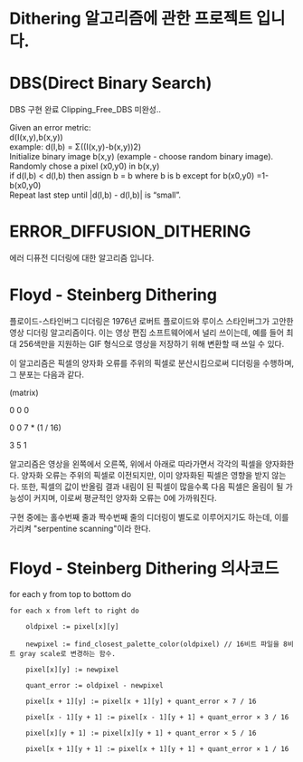 # Dithering 알고리즘에 관한 프로젝트 입니다.

# DBS(Direct Binary Search)
DBS 구현 완료 
Clipping_Free_DBS 미완성..  

Given an error metric:  
d(I(x,y),b(x,y))  
example: d(I,b) = Σ((I(x,y)-b(x,y))2)  
Initialize binary image b(x,y) (example - choose random binary image).  
Randomly chose a pixel (x0,y0) in b(x,y)  
if d(I,b) < d(I,b) then assign b = b where b is b except for b(x0,y0) =1-b(x0,y0)  
Repeat last step until |d(I,b) - d(I,b)| is “small”.    

#  

# ERROR_DIFFUSION_DITHERING
에러 디퓨전 디더링에 대한 알고리즘 입니다.

# Floyd - Steinberg Dithering
플로이드-스타인버그 디더링은 1976년 로버트 플로이드와 루이스 스타인버그가 고안한 영상 디더링 알고리즘이다. 이는 영상 편집 소프트웨어에서 널리 쓰이는데, 예를 들어 최대 256색만을 지원하는 GIF 형식으로 영상을 저장하기 위해 변환할 때 쓰일 수 있다.

이 알고리즘은 픽셀의 양자화 오류를 주위의 픽셀로 분산시킴으로써 디더링을 수행하며, 그 분포는 다음과 같다.

   (matrix)

  0    0    0
 
  0    0    7   *  (1 / 16)
 
  3    5    1

알고리즘은 영상을 왼쪽에서 오른쪽, 위에서 아래로 따라가면서 각각의 픽셀을 양자화한다. 양자화 오류는 주위의 픽셀로 이전되지만, 이미 양자화된 픽셀은 영향을 받지 않는다. 또한, 픽셀의 값이 반올림 결과 내림이 된 픽셀이 많을수록 다음 픽셀은 올림이 될 가능성이 커지며, 이로써 평균적인 양자화 오류는 0에 가까워진다.

구현 중에는 홀수번째 줄과 짝수번째 줄의 디더링이 별도로 이루어지기도 하는데, 이를 가리켜 "serpentine scanning"이라 한다.

# Floyd - Steinberg Dithering 의사코드
for each y from top to bottom do

    for each x from left to right do

        oldpixel := pixel[x][y]

        newpixel := find_closest_palette_color(oldpixel) // 16비트 파일을 8비트 gray scale로 변경하는 함수.

        pixel[x][y] := newpixel

        quant_error := oldpixel - newpixel

        pixel[x + 1][y] := pixel[x + 1][y] + quant_error × 7 / 16

        pixel[x - 1][y + 1] := pixel[x - 1][y + 1] + quant_error × 3 / 16

        pixel[x][y + 1] := pixel[x][y + 1] + quant_error × 5 / 16

        pixel[x + 1][y + 1] := pixel[x + 1][y + 1] + quant_error × 1 / 16

